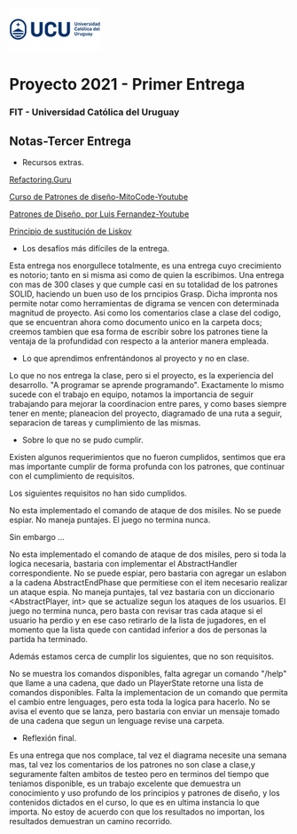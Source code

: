 ![UCU](https://github.com/ucudal/PII_Conceptos_De_POO/raw/master/Assets/logo-ucu.png)

# Proyecto 2021 - Primer Entrega
### FIT - Universidad Católica del Uruguay

## Notas-Tercer Entrega

- Recursos extras.

[Refactoring.Guru](https://refactoring.guru/es)

[Curso de Patrones de diseño-MitoCode-Youtube](https://www.youtube.com/watch?v=cwfuydUHZ7o&list=RDCMUC9fAeSPVw7mAAbexCS7gPqw&start_radio=1&rv=cwfuydUHZ7o&t=1&ab_channel=MitoCode)

[Patrones de Diseño, por Luis Fernandez-Youtube](https://www.youtube.com/watch?v=G4mFD16PGMg&ab_channel=DesarrolloWeb.com)

[Principio de sustitución de Liskov](https://es.wikipedia.org/wiki/Principio_de_sustituci%C3%B3n_de_Liskov)

- Los desafíos más difíciles de la entrega.

Esta entrega nos enorgullece totalmente, es una entrega cuyo crecimiento es notorio; tanto en si misma asi como de quien la escribimos.
Una entrega con mas de 300 clases y que cumple casi en su totalidad de los patrones SOLID, haciendo un buen uso de los prncipios Grasp. Dicha impronta nos permite notar como herramientas de digrama se vencen con determinada magnitud de proyecto. Asi como los comentarios clase a clase del codigo, que se encuentran ahora como documento unico en la carpeta docs; creemos tambien que esa forma de escribir sobre los patrones tiene la ventaja de la profundidad con respecto a la anterior manera empleada.

- Lo que aprendimos enfrentándonos al proyecto y no en clase.

Lo que no nos entrega la clase, pero si el proyecto, es la experiencia del desarrollo. "A programar se aprende programando". Exactamente lo mismo sucede con el trabajo en equipo, notamos la importancia de seguir trabajando para mejorar la coordinacion entre pares, y como bases siempre tener en mente; planeacion del proyecto, diagramado de una ruta a seguir, separacion de tareas y cumplimiento de las mismas.

- Sobre lo que no se pudo cumplir.

Existen algunos requerimientos que no fueron cumplidos, sentimos que era mas importante cumplir de forma profunda con los patrones, que continuar con el cumplimiento de requisitos.

Los siguientes requisitos no han sido cumplidos.

No esta implementado el comando de ataque de dos misiles.
No se puede espiar.
No maneja puntajes.
El juego no termina nunca.

Sin embargo ...

No esta implementado el comando de ataque de dos misiles, pero si toda la logica necesaria, bastaria con implementar el AbstractHandler correspondiente.
No se puede espiar, pero bastaria con agregar un eslabon a la cadena AbstractEndPhase que permitiese con el item necesario realizar un ataque espia.
No maneja puntajes, tal vez bastaria con un diccionario <AbstractPlayer, int> que se actualize segun los ataques de los usuarios.
El juego no termina nunca, pero basta con revisar tras cada ataque si el usuario ha perdio y en ese caso retirarlo de la lista de jugadores, en el momento que la lista quede con cantidad inferior a dos de personas la partida ha terminado.

Además estamos cerca de cumplir los siguientes, que no son requisitos.

No se muestra los comandos disponibles, falta agregar un comando "/help" que llame a una cadena, que dado un PlayerState retorne una lista de comandos disponibles.
Falta la implementacion de un comando que permita el cambio entre lenguages, pero esta toda la logica para hacerlo.
No se avisa el evento que se lanza, pero bastaria con enviar un mensaje tomado de una cadena que segun un lenguage revise una carpeta.

- Reflexión final.

Es una entrega que nos complace, tal vez el diagrama necesite una semana mas, tal vez los comentarios de los patrones no son clase a clase,y seguramente falten ambitos de testeo pero en terminos del tiempo que teniamos disponible, es un trabajo excelente que demuestra un conocimiento y uso profundo de los principios y patrones de diseño, y los contenidos dictados en el curso, lo que es en ultima instancia lo que importa. No estoy de acuerdo con que los resultados no importan, los resultados demuestran un camino recorrido.

